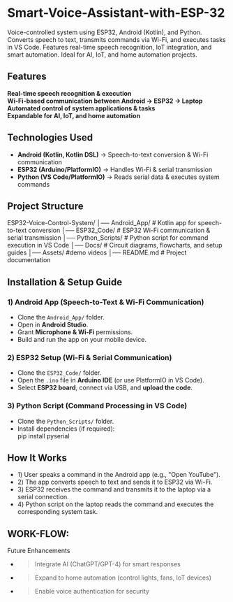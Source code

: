 # Smart-Voice-Assistant-with-ESP-32
Voice-controlled system using ESP32, Android (Kotlin), and Python. Converts speech to text, transmits commands via Wi-Fi, and executes tasks in VS Code. Features real-time speech recognition, IoT integration, and smart automation. Ideal for AI, IoT, and home automation projects.

##  Features  
**Real-time speech recognition & execution**  
**Wi-Fi-based communication between Android → ESP32 → Laptop**  
**Automated control of system applications & tasks**  
**Expandable for AI, IoT, and home automation**  


##  Technologies Used  
- **Android (Kotlin, Kotlin DSL)** → Speech-to-text conversion & Wi-Fi communication  
- **ESP32 (Arduino/PlatformIO)** → Handles Wi-Fi & serial transmission  
- **Python (VS Code/PlatformIO)** → Reads serial data & executes system commands  


##  Project Structure  
ESP32-Voice-Control-System/ │──  Android_App/ # Kotlin app for speech-to-text conversion
│── ESP32_Code/ # ESP32 Wi-Fi communication & serial transmission
│──  Python_Scripts/ # Python script for command execution in VS Code
│──  Docs/ # Circuit diagrams, flowcharts, and setup guides
│──  Assets/ #demo videos
│── README.md # Project documentation




##  Installation & Setup Guide  

### **1) Android App (Speech-to-Text & Wi-Fi Communication)**  
- Clone the `Android_App/` folder.  
- Open in **Android Studio**.  
- Grant **Microphone & Wi-Fi** permissions.  
- Build and run the app on your mobile device.  

### **2️) ESP32 Setup (Wi-Fi & Serial Communication)**  
- Clone the `ESP32_Code/` folder.  
- Open the `.ino` file in **Arduino IDE** (or use PlatformIO in VS Code).  
- Select **ESP32 board**, connect via USB, and **upload the code**.  

### **3️) Python Script (Command Processing in VS Code)**  
- Clone the `Python_Scripts/` folder.  
- Install dependencies (if required):  
  pip install pyserial

## How It Works
- 1️) User speaks a command in the Android app (e.g., "Open YouTube").
- 2️) The app converts speech to text and sends it to ESP32 via Wi-Fi.
- 3️) ESP32 receives the command and transmits it to the laptop via a serial connection.
- 4️) Python script on the laptop reads the command and executes the corresponding system task.

## WORK-FLOW:




Future Enhancements
- > Integrate AI (ChatGPT/GPT-4) for smart responses
- > Expand to home automation (control lights, fans, IoT devices)
- > Enable voice authentication for security








